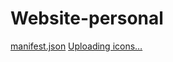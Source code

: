 # Website-personal
[manifest.json](https://github.com/user-attachments/files/21567198/manifest.json)
[Uploading icons…]()
